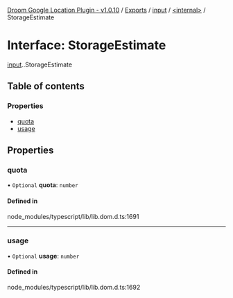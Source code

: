 [Droom Google Location Plugin - v1.0.10](../README.md) / [Exports](../modules.md) / [input](../modules/input.md) / [<internal\>](../modules/input._internal_.md) / StorageEstimate

# Interface: StorageEstimate

[input](../modules/input.md).[<internal>](../modules/input._internal_.md).StorageEstimate

## Table of contents

### Properties

- [quota](input._internal_.StorageEstimate.md#quota)
- [usage](input._internal_.StorageEstimate.md#usage)

## Properties

### quota

• `Optional` **quota**: `number`

#### Defined in

node_modules/typescript/lib/lib.dom.d.ts:1691

___

### usage

• `Optional` **usage**: `number`

#### Defined in

node_modules/typescript/lib/lib.dom.d.ts:1692
